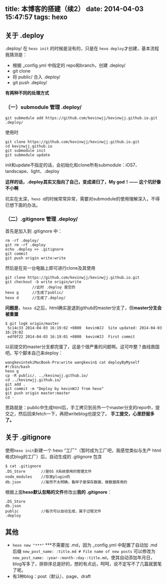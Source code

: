 title: 本博客的搭建（续2）
date: 2014-04-03 15:47:57
tags: hexo
---

## 关于 .deploy
.deploy/ 在 `hexo init` 的时候是没有的，只是在 `hexo deploy`才创建，基本流程我猜测是：
*	根据 _config.yml 中指定的 repo和branch，创建 .deploy/
*	git clone
*	将 public/ 合入 .deploy/ 
*	git push .deploy/

**有两种不同的处理方式**

### （一）submodule 管理 .deploy/

	git submodule add https://github.com/kevinwjj/kevinwjj.github.io.git .deploy/

使用时

	git clone https://github.com/kevinwjj/kevinwjj.github.io.git
	cd kevinwjj.github.io
	git submodule init  
	git submodule update 

init和update不指定的话，会初始化和clone所有submodule：iOS7、landscape、light、.deploy

**这样的话，.deploy其实又指向了自己，变成递归了，My god！—— 这个坑好像不小啊** 

坑实在太深，`hexo d`的时候常常异常，需要对submodule的使用理解深入，不得已想下面的办法。

### （二）.gitignore 管理 .deploy/

首先是加入到 .gitignore 中：

	rm -rf .deploy/
	git rm -rf .deploy
	echo .deploy >> .gitignore
	git commit
	git push origin write:write

然后是在另一台电脑上即可进行clone及其使用

	git clone https://github.com/kevinwjj/kevinwjj.github.io.git
	git checkout -b write origin/write
				//此时 .deploy 是空的
	hexo g 		//生成了public/
	hexo d 		//生成了.deploy/


**问题是**，`hexo d`之后，html确实是退到github的master分支了，但**master分支会被重置**

	$ git logk origin/master
 	 5c14c33 2014-04-03 16:19:02 +0800  kevinWJJ  Site updated: 2014-04-03 16:19:02
 	 edf0f22 2014-04-03 16:19:01 +0800  kevinWJJ  First commit

以前提交的master分支都完蛋了，这是个很严重的问题啊。这可咋整？曲线救国吧。写个脚本自己来deploy：

	wangkevintekiMacBook-Pro:write wangkevin$ cat deployByMyself 
	#!/bin/bash
	hexo g
	cp -R public/. ../kevinwjj.github.io/
	cd ../kevinwjj.github.io/
	git add .
	git commit -m "Deploy by kevinWJJ from hexo"
	git push origin master:master
	cd -

思路就是：public中生成html后，手工拷贝到另外一个master分支的repo中，提交之，然后回来fetch一下，再把writeblog也提交了。
**手工提交，心里舒服多了。**

## 关于 .gitignore

使用`hexo init`新建一个 hexo “工厂”（暂时成为工厂吧，我感觉类似与生产 html格式blog的工厂）后，自动生成的 .gitignore 包含

	$ cat .gitignore
	.DS_Store		//是OS X系统使用的管理文件
	node_modules	//存放plugin的
	db.json			//虽然不太明确，看样子是保存数据，做数据库用的

根据上面**hexo默认忽略的文件**修改出**我的 .gitignore**：

	.DS_Store
	db.json
	public 			//每次可以自动生成，属于过程文件
	.deploy 

## 其他
*	`hexo new "***"` \*\*\*不需要加 .md，因为 _config.yml 中配置了自动加 .md 后缀
	`new_post_name: :title.md # File name of new posts`
可以修改为 `new_post_name: :year-:month-:day-:title.md`，使其自动添加年月日，blog写多了，排排序总是好的，想的有点远，呵呵，说不定写不了几篇就罢笔了呢。
*	有3种blog：post（默认）、page、draft